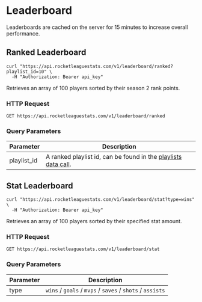 # Leaderboard

Leaderboards are cached on the server for 15 minutes to increase overall performance.

## Ranked Leaderboard

```shell
curl "https://api.rocketleaguestats.com/v1/leaderboard/ranked?playlist_id=10" \
  -H "Authorization: Bearer api_key"
```

Retrieves an array of 100 players sorted by their season 2 rank points.

### HTTP Request

`GET https://api.rocketleaguestats.com/v1/leaderboard/ranked`

### Query Parameters

Parameter | Description
--------- | ---------
playlist_id | A ranked playlist id, can be found in the [playlists data call](#playlists).

## Stat Leaderboard

```shell
curl "https://api.rocketleaguestats.com/v1/leaderboard/stat?type=wins" \
  -H "Authorization: Bearer api_key"
```

Retrieves an array of 100 players sorted by their specified stat amount.

### HTTP Request

`GET https://api.rocketleaguestats.com/v1/leaderboard/stat`

### Query Parameters

Parameter | Description
--------- | ---------
type | `wins` / `goals` / `mvps` / `saves` / `shots` / `assists`
